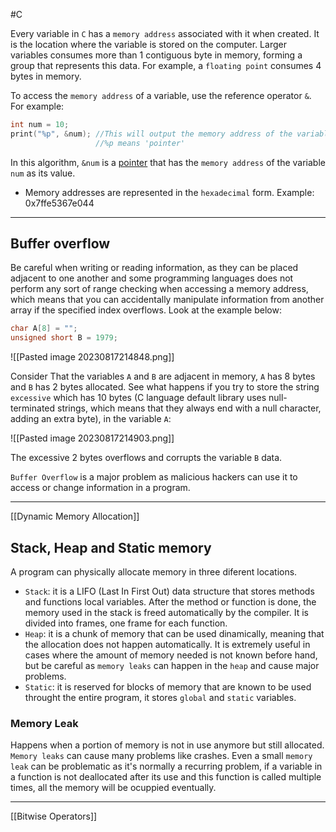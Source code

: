 #C

Every variable in `C` has a `memory address` associated with it when created. It is the location where the variable is stored on the computer. Larger variables consumes more than 1 contiguous byte in memory, forming a group that represents this data. For example, a `floating point` consumes 4 bytes in memory.

To access the `memory address` of a variable, use the reference operator `&`. For example:

```C
int num = 10;
print("%p", &num); //This will output the memory address of the variable 'num'
				   //%p means 'pointer'
```

In this algorithm, `&num` is a [pointer](Pointer.md) that has the `memory address` of the variable `num` as its value.

- Memory addresses are represented in the `hexadecimal` form. Example: 0x7ffe5367e044

---------------------

## Buffer overflow

Be careful when writing or reading information, as they can be placed adjacent to one another and some programming languages does not perform any sort of range checking when accessing a memory address, which means that you can accidentally manipulate information from another array if the specified index overflows. Look at the example below:

```C
char A[8] = "";
unsigned short B = 1979;
```

![[Pasted image 20230817214848.png]]

Consider That the variables `A` and `B` are adjacent in memory, `A` has 8 bytes and `B` has 2 bytes allocated. See what happens if you try to store the string `excessive` which has 10 bytes (C language default library uses null-terminated strings, which means that they always end with a null character, adding an extra byte), in the variable `A`:

![[Pasted image 20230817214903.png]]

The excessive 2 bytes overflows and corrupts the variable `B` data.

`Buffer Overflow` is a major problem as malicious hackers can use it to access or change information in a program.

-----------------

[[Dynamic Memory Allocation]]
## Stack, Heap and Static memory

A program can physically allocate memory in three diferent locations.

- `Stack`: it is a LIFO (Last In First Out) data structure that stores methods and functions local variables. After the method or function is done, the memory used in the stack is freed automatically by the compiler. It is divided into frames, one frame for each function.
- `Heap`: it is a chunk of memory that can be used dinamically, meaning that the allocation does not happen automatically. It is extremely useful in cases where the amount of memory needed is not known before hand, but be careful as `memory leaks` can happen in the `heap` and cause major problems.
- `Static`: it is reserved for blocks of memory that are known to be used throught the entire program, it stores `global` and `static` variables.

### Memory Leak

Happens when a portion of memory is not in use anymore but still allocated. `Memory leaks` can cause many problems like crashes. Even a small `memory leak` can be problematic as it's normally a recurring problem, if a variable in a function is not deallocated after its use and this function is called multiple times, all the memory will be ocuppied eventually.

----------------------------

[[Bitwise Operators]]
